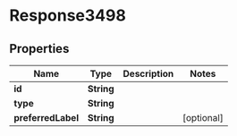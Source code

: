 
# Response3498

## Properties
Name | Type | Description | Notes
------------ | ------------- | ------------- | -------------
**id** | **String** |  | 
**type** | **String** |  | 
**preferredLabel** | **String** |  |  [optional]



